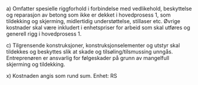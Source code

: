 a) Omfatter spesielle riggforhold i forbindelse med vedlikehold, beskyttelse og reparasjon av betong som ikke er dekket i hovedprosess 1, som tildekking og skjerming, midlertidig understøttelse, stillaser etc. Øvrige kostnader skal være inkludert i enhetspriser for arbeid som skal utføres og generell rigg i hovedprosess 1.

c) Tilgrensende konstruksjoner, konstruksjonselementer og utstyr skal tildekkes og beskyttes slik at skade og tilsøling/tilsmussing unngås. Entreprenøren er ansvarlig for følgeskader på grunn av mangelfull skjerming og tildekking.

x) Kostnaden angis som rund sum. Enhet: RS

